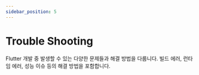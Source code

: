 ```yaml
---
sidebar_position: 5
---
```


# Trouble Shooting

Flutter 개발 중 발생할 수 있는 다양한 문제들과 해결 방법을 다룹니다. 빌드 에러, 런타임 에러, 성능 이슈 등의 해결 방법을 포함합니다. 